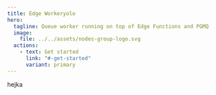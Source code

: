 ```yaml
---
title: Edge Workeryolo
hero:
  tagline: Queue worker running on top of Edge Functions and PGMQ
  image:
    file: ../../assets/nodes-group-logo.svg
  actions:
    - text: Get started
      link: "#-get-started"
      variant: primary
---
```


hejka
